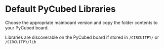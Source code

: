 # Default PyCubed Libraries 
Choose the appropriate mainboard version and copy the folder contents to your PyCubed board. 

Libraries are discoverable on the PyCubed board if stored in `/CIRCUITPY/` or `/CIRCUITPY/lib`
